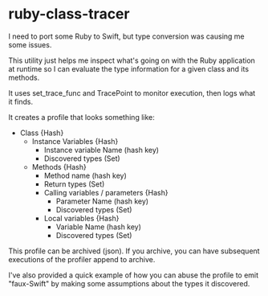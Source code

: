 # ruby-class-tracer

I need to port some Ruby to Swift, but type conversion was causing me some issues.

This utility just helps me inspect what's going on with the Ruby application at runtime so I can evaluate the type information for a given class and its methods.

It uses set_trace_func and TracePoint to monitor execution, then logs what it finds.

It creates a profile that looks something like:

* Class {Hash}
    * Instance Variables {Hash}
        * Instance variable Name (hash key)
        * Discovered types (Set)
    * Methods {Hash}
        * Method name (hash key)
        * Return types (Set)
        * Calling variables / parameters {Hash}
            * Parameter Name (hash key)
            * Discovered types (Set)
        * Local variables {Hash}
            * Variable Name (hash key)
            * Discovered types (Set)
         
This profile can be archived (json).  If you archive, you can have subsequent executions of the profiler append to archive.

I've also provided a quick example of how you can abuse the profile to emit "faux-Swift" by making some assumptions about the types it discovered.


